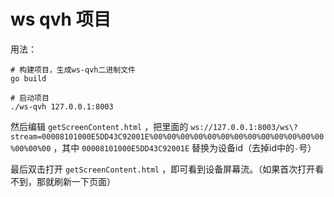 # ws qvh 项目

用法：

```
# 构建项目，生成ws-qvh二进制文件
go build 

# 启动项目
./ws-qvh 127.0.0.1:8003
```

然后编辑 `getScreenContent.html` ，把里面的 `ws://127.0.0.1:8003/ws\?stream=00008101000E5DD43C92001E%00%00%00%00%00%00%00%00%00%00%00%00%00%00%00%00` ，其中 `00008101000E5DD43C92001E` 替换为设备id（去掉id中的`-`号）

最后双击打开 `getScreenContent.html` ，即可看到设备屏幕流。（如果首次打开看不到，那就刷新一下页面）

